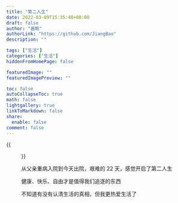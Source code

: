 ```yaml
---
title: "第二人生"
date: 2022-03-09T15:35:48+08:00
draft: false
author: "酱鲍"
authorLink: "https://github.com/JiangBao"
description: ""

tags: ["生活"]
categories: ["生活"]
hiddenFromHomePage: false

featuredImage: ""
featuredImagePreview: ""

toc: false
autoCollapseToc: true
math: false
lightgallery: true
linkToMarkdown: false
share:
  enable: false
comment: false
---
```


<!--more-->
{{<figure src="https://jiangbao-1258001083.cos.ap-shanghai.myqcloud.com/20220309.png">}}

从父亲重病入院到今天出院，艰难的 22 天，感觉开启了第二人生

健康、快乐、自由才是值得我们追逐的东西

不知道有没有认清生活的真相，但我更热爱生活了
